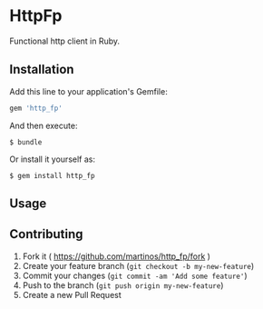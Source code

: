 # HttpFp

Functional http client in Ruby.

## Installation

Add this line to your application's Gemfile:

```ruby
gem 'http_fp'
```

And then execute:

    $ bundle

Or install it yourself as:

    $ gem install http_fp

## Usage

## Contributing

1. Fork it ( https://github.com/martinos/http_fp/fork )
2. Create your feature branch (`git checkout -b my-new-feature`)
3. Commit your changes (`git commit -am 'Add some feature'`)
4. Push to the branch (`git push origin my-new-feature`)
5. Create a new Pull Request
